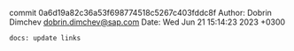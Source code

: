 commit 0a6d19a82c36a53f698774518c5267c403fddc8f
Author: Dobrin Dimchev <dobrin.dimchev@sap.com>
Date:   Wed Jun 21 15:14:23 2023 +0300

    docs: update links
